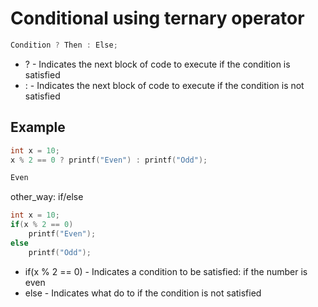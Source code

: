 # Conditional using ternary operator

```C
Condition ? Then : Else;
```

- ? - Indicates the next block of code to execute if the condition is satisfied
- : - Indicates the next block of code to execute if the condition is not satisfied

## Example
```C
int x = 10;
x % 2 == 0 ? printf("Even") : printf("Odd");
```
```bash
Even
```

other_way: if/else
```C
int x = 10;
if(x % 2 == 0)
	printf("Even");
else
	printf("Odd");
```
- if(x % 2 == 0) - Indicates a condition to be satisfied: if the number is even
- else - Indicates what do to if the condition is not satisfied
